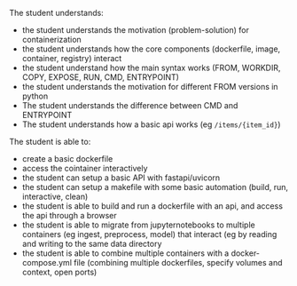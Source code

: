 The student understands:

- the student understands the motivation (problem-solution) for containerization
- the student understands how the core components (dockerfile, image, container, registry) interact
- the student understand how the main syntax works (FROM, WORKDIR, COPY, EXPOSE, RUN, CMD, ENTRYPOINT)
- the student understands the motivation for different FROM versions in python
- The student understands the difference between CMD and ENTRYPOINT
- The student understands how a basic api works (eg `/items/{item_id}`)


The student is able to:
- create a basic dockerfile
- access the cointainer interactively
- the student can setup a basic API with fastapi/uvicorn
- the student can setup a makefile with some basic automation (build, run, interactive, clean)
- the student is able to build and run a dockerfile with an api, and access the api through a browser
- the  student is able to migrate from jupyternotebooks to multiple containers (eg ingest, preprocess, model) that interact (eg by reading and writing to the same data directory
- the student is able to combine multiple containers with a docker-compose.yml file (combining multiple dockerfiles, specify volumes and context, open ports)



